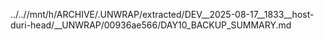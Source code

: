 ../..//mnt/h/ARCHIVE/.UNWRAP/extracted/DEV__2025-08-17__1833__host-duri-head/__UNWRAP/00936ae566/DAY10_BACKUP_SUMMARY.md